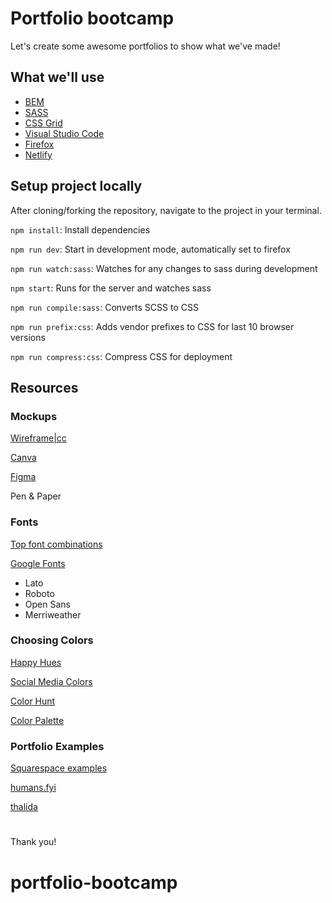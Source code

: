 # Portfolio bootcamp
Let's create some awesome portfolios to show what we've made!

## What we'll use
- [BEM](http://getbem.com/)
- [SASS](https://sass-lang.com/)
- [CSS Grid](https://css-tricks.com/snippets/css/complete-guide-grid/)
- [Visual Studio Code](https://code.visualstudio.com/)
- [Firefox](https://www.mozilla.org/en-US/firefox/new/)
- [Netlify](https://www.netlify.com/)

## Setup project locally

After cloning/forking the repository, navigate to the project in your terminal.

`npm install`: Install dependencies

`npm run dev`: Start in development mode, automatically set to firefox

`npm run watch:sass`: Watches for any changes to sass during development

`npm start`: Runs for the server and watches sass

`npm run compile:sass`: Converts SCSS to CSS

`npm run prefix:css`: Adds vendor prefixes to CSS for last 10 browser versions

`npm run compress:css`: Compress CSS for deployment

## Resources

### Mockups
[Wireframe|cc](https://wireframe.cc/)

[Canva](https://www.canva.com/)

[Figma](https://www.figma.com/)

Pen & Paper

### Fonts

[Top font combinations](https://blog.marvelapp.com/top-font-combinations/)

[Google Fonts](https://fonts.google.com/)
  - Lato
  - Roboto
  - Open Sans
  - Merriweather

### Choosing Colors

[Happy Hues](https://www.happyhues.co/)

[Social Media Colors](https://www.lockedownseo.com/social-media-colors/)

[Color Hunt](https://colorhunt.co/)

[Color Palette](https://www.canva.com/colors/color-palettes/)

### Portfolio Examples

[Squarespace examples](https://www.squarespace.com/templates/personal-CV)

[humans.fyi](https://humans.fyi/)

[thalida](https://thalida.me/)



#
Thank you!
# portfolio-bootcamp
